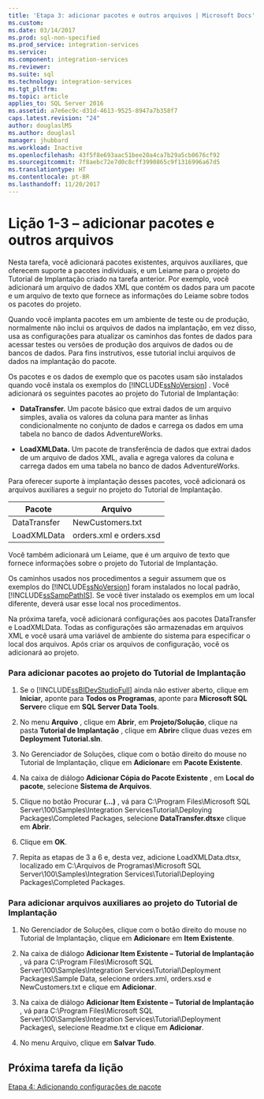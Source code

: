 ```yaml
---
title: 'Etapa 3: adicionar pacotes e outros arquivos | Microsoft Docs'
ms.custom: 
ms.date: 03/14/2017
ms.prod: sql-non-specified
ms.prod_service: integration-services
ms.service: 
ms.component: integration-services
ms.reviewer: 
ms.suite: sql
ms.technology: integration-services
ms.tgt_pltfrm: 
ms.topic: article
applies_to: SQL Server 2016
ms.assetid: a7e6ec9c-d31d-4613-9525-8947a7b358f7
caps.latest.revision: "24"
author: douglaslMS
ms.author: douglasl
manager: jhubbard
ms.workload: Inactive
ms.openlocfilehash: 43f5f8e693aac51bee20a4ca7b29a5cb0676cf92
ms.sourcegitcommit: 7f8aebc72e7d0c8cff3990865c9f1316996a67d5
ms.translationtype: HT
ms.contentlocale: pt-BR
ms.lasthandoff: 11/20/2017
---
```

# <a name="lesson-1-3---adding-packages-and-other-files"></a>Lição 1-3 – adicionar pacotes e outros arquivos
Nesta tarefa, você adicionará pacotes existentes, arquivos auxiliares, que oferecem suporte a pacotes individuais, e um Leiame para o projeto do Tutorial de Implantação criado na tarefa anterior. Por exemplo, você adicionará um arquivo de dados XML que contém os dados para um pacote e um arquivo de texto que fornece as informações do Leiame sobre todos os pacotes do projeto.  
  
Quando você implanta pacotes em um ambiente de teste ou de produção, normalmente não inclui os arquivos de dados na implantação, em vez disso, usa as configurações para atualizar os caminhos das fontes de dados para acessar testes ou versões de produção dos arquivos de dados ou de bancos de dados. Para fins instrutivos, esse tutorial inclui arquivos de dados na implantação do pacote.  
  
Os pacotes e os dados de exemplo que os pacotes usam são instalados quando você instala os exemplos do [!INCLUDE[ssNoVersion](../includes/ssnoversion-md.md)] . Você adicionará os seguintes pacotes ao projeto do Tutorial de Implantação:  
  
-   **DataTransfer.** Um pacote básico que extrai dados de um arquivo simples, avalia os valores da coluna para manter as linhas condicionalmente no conjunto de dados e carrega os dados em uma tabela no banco de dados AdventureWorks.  
  
-   **LoadXMLData.** Um pacote de transferência de dados que extrai dados de um arquivo de dados XML, avalia e agrega valores da coluna e carrega dados em uma tabela no banco de dados AdventureWorks.  
  
Para oferecer suporte à implantação desses pacotes, você adicionará os arquivos auxiliares a seguir no projeto do Tutorial de Implantação.  
  
|Pacote|Arquivo|  
|-----------|--------|  
|DataTransfer|NewCustomers.txt|  
|LoadXMLData|orders.xml e orders.xsd|  
  
Você também adicionará um Leiame, que é um arquivo de texto que fornece informações sobre o projeto do Tutorial de Implantação.  
  
Os caminhos usados nos procedimentos a seguir assumem que os exemplos do [!INCLUDE[ssNoVersion](../includes/ssnoversion-md.md)] foram instalados no local padrão, [!INCLUDE[ssSampPathIS](../includes/sssamppathis-md.md)]. Se você tiver instalado os exemplos em um local diferente, deverá usar esse local nos procedimentos.  
  
Na próxima tarefa, você adicionará configurações aos pacotes DataTransfer e LoadXMLData. Todas as configurações são armazenadas em arquivos XML e você usará uma variável de ambiente do sistema para especificar o local dos arquivos. Após criar os arquivos de configuração, você os adicionará ao projeto.  
  
### <a name="to-add-packages-to-the-deployment-tutorial-project"></a>Para adicionar pacotes ao projeto do Tutorial de Implantação  
  
1.  Se o [!INCLUDE[ssBIDevStudioFull](../includes/ssbidevstudiofull-md.md)] ainda não estiver aberto, clique em **Iniciar**, aponte para **Todos os Programas**, aponte para **Microsoft SQL Server**e clique em **SQL Server Data Tools**.  
  
2.  No menu **Arquivo** , clique em **Abrir**, em **Projeto/Solução**, clique na pasta **Tutorial de Implantação** , clique em **Abrir**e clique duas vezes em **Deployment Tutorial.sln**.  
  
3.  No Gerenciador de Soluções, clique com o botão direito do mouse no Tutorial de Implantação, clique em **Adicionar**e em **Pacote Existente**.  
  
4.  Na caixa de diálogo **Adicionar Cópia do Pacote Existente** , em **Local do pacote**, selecione **Sistema de Arquivos**.  
  
5.  Clique no botão Procurar **(…)** , vá para C:\Program Files\Microsoft SQL Server\100\Samples\Integration ServicesTutorial\Deploying Packages\Completed Packages, selecione **DataTransfer.dtsx**e clique em **Abrir**.  
  
6.  Clique em **OK**.  
  
7.  Repita as etapas de 3 a 6 e, desta vez, adicione LoadXMLData.dtsx, localizado em C:\Arquivos de Programas\Microsoft SQL Server\100\Samples\Integration Services\Tutorial\Deploying Packages\Completed Packages.  
  
### <a name="to-add-ancillary-files-to-the-deployment-tutorial-project"></a>Para adicionar arquivos auxiliares ao projeto do Tutorial de Implantação  
  
1.  No Gerenciador de Soluções, clique com o botão direito do mouse no Tutorial de Implantação, clique em **Adicionar**e em **Item Existente**.  
  
2.  Na caixa de diálogo **Adicionar Item Existente – Tutorial de Implantação** , vá para C:\Program Files\Microsoft SQL Server\100\Samples\Integration Services\Tutorial\Deployment Packages\Sample Data, selecione orders.xml, orders.xsd e NewCustomers.txt e clique em **Adicionar**.  
  
3.  Na caixa de diálogo **Adicionar Item Existente – Tutorial de Implantação** , vá para C:\Program Files\Microsoft SQL Server\100\Samples\Integration Services\Tutorial\Deployment Packages\\, selecione Readme.txt e clique em **Adicionar**.  
  
4.  No menu Arquivo, clique em **Salvar Tudo**.  
  
## <a name="next-task-in-lesson"></a>Próxima tarefa da lição  
[Etapa 4: Adicionando configurações de pacote](../integration-services/lesson-1-4-adding-package-configurations.md)  
  
  
  
